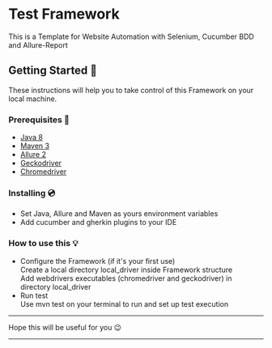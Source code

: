 # Test Framework

This is a Template for Website Automation with Selenium, Cucumber BDD and Allure-Report

## Getting Started 🏁

These instructions will help you to take control of this Framework on your local machine.

### Prerequisites 📌

* [Java 8](http://www.oracle.com/technetwork/java/javase/downloads/jdk8-downloads-2133151.html)
* [Maven 3](https://maven.apache.org/download.cgi)
* [Allure 2](https://github.com/allure-framework/allure2/releases/)
* [Geckodriver](https://github.com/mozilla/geckodriver/releases)
* [Chromedriver](https://sites.google.com/a/chromium.org/chromedriver/downloads)

### Installing 💿

* Set Java, Allure and Maven as yours environment variables
* Add cucumber and gherkin plugins to your IDE

### How to use this 💡

* Configure the Framework (if it's your first use)<br />
	Create a local directory local_driver inside Framework structure<br />
 	Add webdrivers executables (chromedriver and geckodriver) in directory local_driver
* Run test<br />
	Use mvn test on your terminal to run and set up test execution

***********
Hope this will be useful for you 😉
***********




